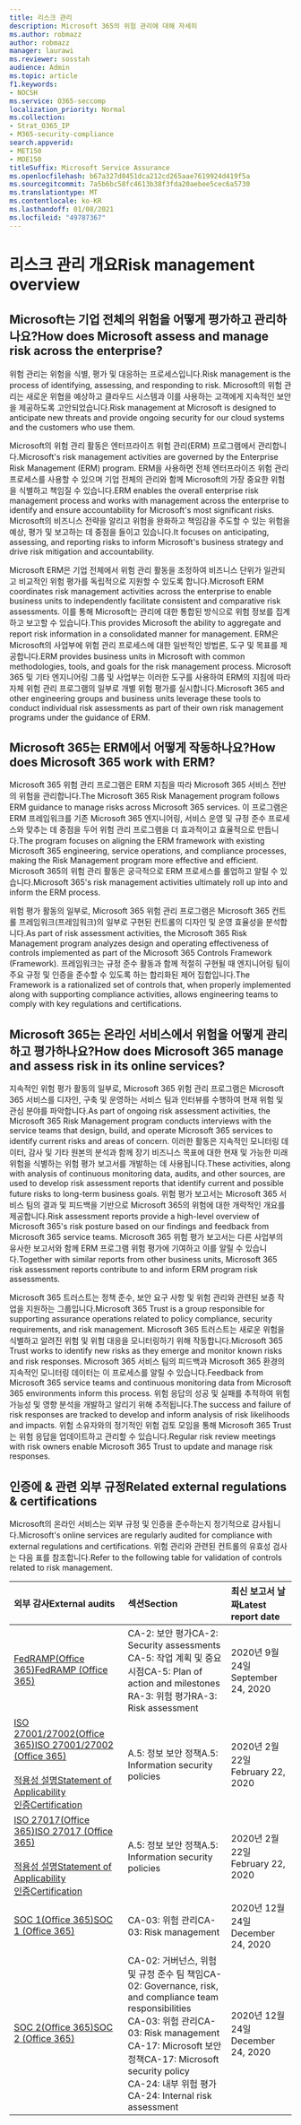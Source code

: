 ```yaml
---
title: 리스크 관리
description: Microsoft 365의 위험 관리에 대해 자세히
ms.author: robmazz
author: robmazz
manager: laurawi
ms.reviewer: sosstah
audience: Admin
ms.topic: article
f1.keywords:
- NOCSH
ms.service: O365-seccomp
localization_priority: Normal
ms.collection:
- Strat_O365_IP
- M365-security-compliance
search.appverid:
- MET150
- MOE150
titleSuffix: Microsoft Service Assurance
ms.openlocfilehash: b67a327d8451dca212cd265aae7619924d419f5a
ms.sourcegitcommit: 7a5b6bc58fc4613b38f3fda20aebee5cec6a5730
ms.translationtype: MT
ms.contentlocale: ko-KR
ms.lasthandoff: 01/08/2021
ms.locfileid: "49787367"
---
```

# <a name="risk-management-overview"></a><span data-ttu-id="bd4ad-103">리스크 관리 개요</span><span class="sxs-lookup"><span data-stu-id="bd4ad-103">Risk management overview</span></span>

## <a name="how-does-microsoft-assess-and-manage-risk-across-the-enterprise"></a><span data-ttu-id="bd4ad-104">Microsoft는 기업 전체의 위험을 어떻게 평가하고 관리하나요?</span><span class="sxs-lookup"><span data-stu-id="bd4ad-104">How does Microsoft assess and manage risk across the enterprise?</span></span>

<span data-ttu-id="bd4ad-105">위험 관리는 위험을 식별, 평가 및 대응하는 프로세스입니다.</span><span class="sxs-lookup"><span data-stu-id="bd4ad-105">Risk management is the process of identifying, assessing, and responding to risk.</span></span> <span data-ttu-id="bd4ad-106">Microsoft의 위험 관리는 새로운 위협을 예상하고 클라우드 시스템과 이를 사용하는 고객에게 지속적인 보안을 제공하도록 고안되었습니다.</span><span class="sxs-lookup"><span data-stu-id="bd4ad-106">Risk management at Microsoft is designed to anticipate new threats and provide ongoing security for our cloud systems and the customers who use them.</span></span>

<span data-ttu-id="bd4ad-107">Microsoft의 위험 관리 활동은 엔터프라이즈 위험 관리(ERM) 프로그램에서 관리합니다.</span><span class="sxs-lookup"><span data-stu-id="bd4ad-107">Microsoft's risk management activities are governed by the Enterprise Risk Management (ERM) program.</span></span> <span data-ttu-id="bd4ad-108">ERM을 사용하면 전체 엔터프라이즈 위험 관리 프로세스를 사용할 수 있으며 기업 전체의 관리와 함께 Microsoft의 가장 중요한 위험을 식별하고 책임질 수 있습니다.</span><span class="sxs-lookup"><span data-stu-id="bd4ad-108">ERM enables the overall enterprise risk management process and works with management across the enterprise to identify and ensure accountability for Microsoft's most significant risks.</span></span> <span data-ttu-id="bd4ad-109">Microsoft의 비즈니스 전략을 알리고 위험을 완화하고 책임감을 주도할 수 있는 위험을 예상, 평가 및 보고하는 데 중점을 들이고 있습니다.</span><span class="sxs-lookup"><span data-stu-id="bd4ad-109">It focuses on anticipating, assessing, and reporting risks to inform Microsoft's business strategy and drive risk mitigation and accountability.</span></span>

<span data-ttu-id="bd4ad-110">Microsoft ERM은 기업 전체에서 위험 관리 활동을 조정하여 비즈니스 단위가 일관되고 비교적인 위험 평가를 독립적으로 지원할 수 있도록 합니다.</span><span class="sxs-lookup"><span data-stu-id="bd4ad-110">Microsoft ERM coordinates risk management activities across the enterprise to enable business units to independently facilitate consistent and comparative risk assessments.</span></span> <span data-ttu-id="bd4ad-111">이를 통해 Microsoft는 관리에 대한 통합된 방식으로 위험 정보를 집계하고 보고할 수 있습니다.</span><span class="sxs-lookup"><span data-stu-id="bd4ad-111">This provides Microsoft the ability to aggregate and report risk information in a consolidated manner for management.</span></span> <span data-ttu-id="bd4ad-112">ERM은 Microsoft의 사업부에 위험 관리 프로세스에 대한 일반적인 방법론, 도구 및 목표를 제공합니다.</span><span class="sxs-lookup"><span data-stu-id="bd4ad-112">ERM provides business units in Microsoft with common methodologies, tools, and goals for the risk management process.</span></span> <span data-ttu-id="bd4ad-113">Microsoft 365 및 기타 엔지니어링 그룹 및 사업부는 이러한 도구를 사용하여 ERM의 지침에 따라 자체 위험 관리 프로그램의 일부로 개별 위험 평가를 실시합니다.</span><span class="sxs-lookup"><span data-stu-id="bd4ad-113">Microsoft 365 and other engineering groups and business units leverage these tools to conduct individual risk assessments as part of their own risk management programs under the guidance of ERM.</span></span>

## <a name="how-does-microsoft-365-work-with-erm"></a><span data-ttu-id="bd4ad-114">Microsoft 365는 ERM에서 어떻게 작동하나요?</span><span class="sxs-lookup"><span data-stu-id="bd4ad-114">How does Microsoft 365 work with ERM?</span></span>

<span data-ttu-id="bd4ad-115">Microsoft 365 위험 관리 프로그램은 ERM 지침을 따라 Microsoft 365 서비스 전반의 위험을 관리합니다.</span><span class="sxs-lookup"><span data-stu-id="bd4ad-115">The Microsoft 365 Risk Management program follows ERM guidance to manage risks across Microsoft 365 services.</span></span> <span data-ttu-id="bd4ad-116">이 프로그램은 ERM 프레임워크를 기존 Microsoft 365 엔지니어링, 서비스 운영 및 규정 준수 프로세스와 맞추는 데 중점을 두어 위험 관리 프로그램을 더 효과적이고 효율적으로 만듭니다.</span><span class="sxs-lookup"><span data-stu-id="bd4ad-116">The program focuses on aligning the ERM framework with existing Microsoft 365 engineering, service operations, and compliance processes, making the Risk Management program more effective and efficient.</span></span> <span data-ttu-id="bd4ad-117">Microsoft 365의 위험 관리 활동은 궁극적으로 ERM 프로세스를 롤업하고 알릴 수 있습니다.</span><span class="sxs-lookup"><span data-stu-id="bd4ad-117">Microsoft 365's risk management activities ultimately roll up into and inform the ERM process.</span></span>

<span data-ttu-id="bd4ad-118">위험 평가 활동의 일부로, Microsoft 365 위험 관리 프로그램은 Microsoft 365 컨트롤 프레임워크(프레임워크)의 일부로 구현된 컨트롤의 디자인 및 운영 효율성을 분석합니다.</span><span class="sxs-lookup"><span data-stu-id="bd4ad-118">As part of risk assessment activities, the Microsoft 365 Risk Management program analyzes design and operating effectiveness of controls implemented as part of the Microsoft 365 Controls Framework (Framework).</span></span> <span data-ttu-id="bd4ad-119">프레임워크는 규정 준수 활동과 함께 적절히 구현될 때 엔지니어링 팀이 주요 규정 및 인증을 준수할 수 있도록 하는 합리화된 제어 집합입니다.</span><span class="sxs-lookup"><span data-stu-id="bd4ad-119">The Framework is a rationalized set of controls that, when properly implemented along with supporting compliance activities, allows engineering teams to comply with key regulations and certifications.</span></span>

## <a name="how-does-microsoft-365-manage-and-assess-risk-in-its-online-services"></a><span data-ttu-id="bd4ad-120">Microsoft 365는 온라인 서비스에서 위험을 어떻게 관리하고 평가하나요?</span><span class="sxs-lookup"><span data-stu-id="bd4ad-120">How does Microsoft 365 manage and assess risk in its online services?</span></span>

<span data-ttu-id="bd4ad-121">지속적인 위험 평가 활동의 일부로, Microsoft 365 위험 관리 프로그램은 Microsoft 365 서비스를 디자인, 구축 및 운영하는 서비스 팀과 인터뷰를 수행하여 현재 위험 및 관심 분야를 파악합니다.</span><span class="sxs-lookup"><span data-stu-id="bd4ad-121">As part of ongoing risk assessment activities, the Microsoft 365 Risk Management program conducts interviews with the service teams that design, build, and operate Microsoft 365 services to identify current risks and areas of concern.</span></span> <span data-ttu-id="bd4ad-122">이러한 활동은 지속적인 모니터링 데이터, 감사 및 기타 원본의 분석과 함께 장기 비즈니스 목표에 대한 현재 및 가능한 미래 위험을 식별하는 위험 평가 보고서를 개발하는 데 사용됩니다.</span><span class="sxs-lookup"><span data-stu-id="bd4ad-122">These activities, along with analysis of continuous monitoring data, audits, and other sources, are used to develop risk assessment reports that identify current and possible future risks to long-term business goals.</span></span> <span data-ttu-id="bd4ad-123">위험 평가 보고서는 Microsoft 365 서비스 팀의 결과 및 피드백을 기반으로 Microsoft 365의 위험에 대한 개략적인 개요를 제공합니다.</span><span class="sxs-lookup"><span data-stu-id="bd4ad-123">Risk assessment reports provide a high-level overview of Microsoft 365's risk posture based on our findings and feedback from Microsoft 365 service teams.</span></span> <span data-ttu-id="bd4ad-124">Microsoft 365 위험 평가 보고서는 다른 사업부의 유사한 보고서와 함께 ERM 프로그램 위험 평가에 기여하고 이를 알릴 수 있습니다.</span><span class="sxs-lookup"><span data-stu-id="bd4ad-124">Together with similar reports from other business units, Microsoft 365 risk assessment reports contribute to and inform ERM program risk assessments.</span></span>

<span data-ttu-id="bd4ad-125">Microsoft 365 트러스트는 정책 준수, 보안 요구 사항 및 위험 관리와 관련된 보증 작업을 지원하는 그룹입니다.</span><span class="sxs-lookup"><span data-stu-id="bd4ad-125">Microsoft 365 Trust is a group responsible for supporting assurance operations related to policy compliance, security requirements, and risk management.</span></span> <span data-ttu-id="bd4ad-126">Microsoft 365 트러스트는 새로운 위험을 식별하고 알려진 위험 및 위험 대응을 모니터링하기 위해 작동합니다.</span><span class="sxs-lookup"><span data-stu-id="bd4ad-126">Microsoft 365 Trust works to identify new risks as they emerge and monitor known risks and risk responses.</span></span> <span data-ttu-id="bd4ad-127">Microsoft 365 서비스 팀의 피드백과 Microsoft 365 환경의 지속적인 모니터링 데이터는 이 프로세스를 알릴 수 있습니다.</span><span class="sxs-lookup"><span data-stu-id="bd4ad-127">Feedback from Microsoft 365 service teams and continuous monitoring data from Microsoft 365 environments inform this process.</span></span> <span data-ttu-id="bd4ad-128">위험 응답의 성공 및 실패를 추적하여 위험 가능성 및 영향 분석을 개발하고 알리기 위해 추적됩니다.</span><span class="sxs-lookup"><span data-stu-id="bd4ad-128">The success and failure of risk responses are tracked to develop and inform analysis of risk likelihoods and impacts.</span></span> <span data-ttu-id="bd4ad-129">위험 소유자와의 정기적인 위험 검토 모임을 통해 Microsoft 365 Trust는 위험 응답을 업데이트하고 관리할 수 있습니다.</span><span class="sxs-lookup"><span data-stu-id="bd4ad-129">Regular risk review meetings with risk owners enable Microsoft 365 Trust to update and manage risk responses.</span></span>

## <a name="related-external-regulations--certifications"></a><span data-ttu-id="bd4ad-130">인증에 & 관련 외부 규정</span><span class="sxs-lookup"><span data-stu-id="bd4ad-130">Related external regulations & certifications</span></span>

<span data-ttu-id="bd4ad-131">Microsoft의 온라인 서비스는 외부 규정 및 인증을 준수하는지 정기적으로 감사됩니다.</span><span class="sxs-lookup"><span data-stu-id="bd4ad-131">Microsoft's online services are regularly audited for compliance with external regulations and certifications.</span></span> <span data-ttu-id="bd4ad-132">위험 관리와 관련된 컨트롤의 유효성 검사는 다음 표를 참조합니다.</span><span class="sxs-lookup"><span data-stu-id="bd4ad-132">Refer to the following table for validation of controls related to risk management.</span></span>

| <span data-ttu-id="bd4ad-133">**외부 감사**</span><span class="sxs-lookup"><span data-stu-id="bd4ad-133">**External audits**</span></span> | <span data-ttu-id="bd4ad-134">**섹션**</span><span class="sxs-lookup"><span data-stu-id="bd4ad-134">**Section**</span></span> | <span data-ttu-id="bd4ad-135">**최신 보고서 날짜**</span><span class="sxs-lookup"><span data-stu-id="bd4ad-135">**Latest report date**</span></span> |
|:--------------------|:------------|:-----------------------|
| [<span data-ttu-id="bd4ad-136">FedRAMP(Office 365)</span><span class="sxs-lookup"><span data-stu-id="bd4ad-136">FedRAMP (Office 365)</span></span>](https://compliance.microsoft.com/compliancemanager) | <span data-ttu-id="bd4ad-137">CA-2: 보안 평가</span><span class="sxs-lookup"><span data-stu-id="bd4ad-137">CA-2: Security assessments</span></span> <br> <span data-ttu-id="bd4ad-138">CA-5: 작업 계획 및 중요 시점</span><span class="sxs-lookup"><span data-stu-id="bd4ad-138">CA-5: Plan of action and milestones</span></span> <br> <span data-ttu-id="bd4ad-139">RA-3: 위험 평가</span><span class="sxs-lookup"><span data-stu-id="bd4ad-139">RA-3: Risk assessment</span></span> | <span data-ttu-id="bd4ad-140">2020년 9월 24일</span><span class="sxs-lookup"><span data-stu-id="bd4ad-140">September 24, 2020</span></span> |
| [<span data-ttu-id="bd4ad-141">ISO 27001/27002(Office 365)</span><span class="sxs-lookup"><span data-stu-id="bd4ad-141">ISO 27001/27002 (Office 365)</span></span>](https://servicetrust.microsoft.com/ViewPage/MSComplianceGuideV3?command=Download&downloadType=Document&downloadId=d7864d4f-e053-4cc4-a964-fa526d07c3be&tab=7027ead0-3d6b-11e9-b9e1-290b1eb4cdeb&docTab=7027ead0-3d6b-11e9-b9e1-290b1eb4cdeb_ISO_Reports) <br><br> [<span data-ttu-id="bd4ad-142">적용성 설명</span><span class="sxs-lookup"><span data-stu-id="bd4ad-142">Statement of Applicability</span></span>](https://servicetrust.microsoft.com/ViewPage/MSComplianceGuide?command=Download&downloadType=Document&downloadId=8ee1e46b-2ada-4e7b-bb7d-4c55a8cb6fcd&docTab=4ce99610-c9c0-11e7-8c2c-f908a777fa4d_ISO_Reports) <br> [<span data-ttu-id="bd4ad-143">인증</span><span class="sxs-lookup"><span data-stu-id="bd4ad-143">Certification</span></span>](https://servicetrust.microsoft.com/ViewPage/MSComplianceGuideV3?command=Download&downloadType=Document&downloadId=1e84a14a-2468-45ac-9412-5e53250d57ec&tab=7027ead0-3d6b-11e9-b9e1-290b1eb4cdeb&docTab=7027ead0-3d6b-11e9-b9e1-290b1eb4cdeb_ISO_Reports) | <span data-ttu-id="bd4ad-144">A.5: 정보 보안 정책</span><span class="sxs-lookup"><span data-stu-id="bd4ad-144">A.5: Information security policies</span></span> | <span data-ttu-id="bd4ad-145">2020년 2월 22일</span><span class="sxs-lookup"><span data-stu-id="bd4ad-145">February 22, 2020</span></span> |
| [<span data-ttu-id="bd4ad-146">ISO 27017(Office 365)</span><span class="sxs-lookup"><span data-stu-id="bd4ad-146">ISO 27017 (Office 365)</span></span>](https://servicetrust.microsoft.com/ViewPage/MSComplianceGuideV3?command=Download&downloadType=Document&downloadId=d7864d4f-e053-4cc4-a964-fa526d07c3be&tab=7027ead0-3d6b-11e9-b9e1-290b1eb4cdeb&docTab=7027ead0-3d6b-11e9-b9e1-290b1eb4cdeb_ISO_Reports) <br><br> [<span data-ttu-id="bd4ad-147">적용성 설명</span><span class="sxs-lookup"><span data-stu-id="bd4ad-147">Statement of Applicability</span></span>](https://servicetrust.microsoft.com/ViewPage/MSComplianceGuide?command=Download&downloadType=Document&downloadId=8ee1e46b-2ada-4e7b-bb7d-4c55a8cb6fcd&docTab=4ce99610-c9c0-11e7-8c2c-f908a777fa4d_ISO_Reports) <br> [<span data-ttu-id="bd4ad-148">인증</span><span class="sxs-lookup"><span data-stu-id="bd4ad-148">Certification</span></span>](https://servicetrust.microsoft.com/ViewPage/MSComplianceGuideV3?command=Download&downloadType=Document&downloadId=70de0999-5451-43a3-9ef4-761e8fbfb1a3&tab=7027ead0-3d6b-11e9-b9e1-290b1eb4cdeb&docTab=7027ead0-3d6b-11e9-b9e1-290b1eb4cdeb_ISO_Reports) | <span data-ttu-id="bd4ad-149">A.5: 정보 보안 정책</span><span class="sxs-lookup"><span data-stu-id="bd4ad-149">A.5: Information security policies</span></span> | <span data-ttu-id="bd4ad-150">2020년 2월 22일</span><span class="sxs-lookup"><span data-stu-id="bd4ad-150">February 22, 2020</span></span> |
| [<span data-ttu-id="bd4ad-151">SOC 1(Office 365)</span><span class="sxs-lookup"><span data-stu-id="bd4ad-151">SOC 1 (Office 365)</span></span>](https://servicetrust.microsoft.com/ViewPage/MSComplianceGuideV3?command=Download&downloadType=Document&downloadId=90df3f9c-3aaf-4dbf-99d0-ca9f2991721b&tab=7027ead0-3d6b-11e9-b9e1-290b1eb4cdeb&docTab=7027ead0-3d6b-11e9-b9e1-290b1eb4cdeb_SOC_%2F_SSAE_16_Reports) | <span data-ttu-id="bd4ad-152">CA-03: 위험 관리</span><span class="sxs-lookup"><span data-stu-id="bd4ad-152">CA-03: Risk management</span></span> | <span data-ttu-id="bd4ad-153">2020년 12월 24일</span><span class="sxs-lookup"><span data-stu-id="bd4ad-153">December 24, 2020</span></span> |
| [<span data-ttu-id="bd4ad-154">SOC 2(Office 365)</span><span class="sxs-lookup"><span data-stu-id="bd4ad-154">SOC 2 (Office 365)</span></span>](https://servicetrust.microsoft.com/ViewPage/MSComplianceGuideV3?command=Download&downloadType=Document&downloadId=a73c1738-7892-42b7-acd3-87b6371c53f6&tab=7027ead0-3d6b-11e9-b9e1-290b1eb4cdeb&docTab=7027ead0-3d6b-11e9-b9e1-290b1eb4cdeb_SOC_%2F_SSAE_16_Reports) | <span data-ttu-id="bd4ad-155">CA-02: 거버넌스, 위험 및 규정 준수 팀 책임</span><span class="sxs-lookup"><span data-stu-id="bd4ad-155">CA-02: Governance, risk, and compliance team responsibilities</span></span> <br> <span data-ttu-id="bd4ad-156">CA-03: 위험 관리</span><span class="sxs-lookup"><span data-stu-id="bd4ad-156">CA-03: Risk management</span></span> <br> <span data-ttu-id="bd4ad-157">CA-17: Microsoft 보안 정책</span><span class="sxs-lookup"><span data-stu-id="bd4ad-157">CA-17: Microsoft security policy</span></span> <br> <span data-ttu-id="bd4ad-158">CA-24: 내부 위험 평가</span><span class="sxs-lookup"><span data-stu-id="bd4ad-158">CA-24: Internal risk assessment</span></span> | <span data-ttu-id="bd4ad-159">2020년 12월 24일</span><span class="sxs-lookup"><span data-stu-id="bd4ad-159">December 24, 2020</span></span> |

